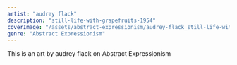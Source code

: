 ```yaml
---
artist: "audrey flack"
description: "still-life-with-grapefruits-1954"
coverImage: "/assets/abstract-expressionism/audrey-flack_still-life-with-grapefruits-1954.jpg"
genre: "Abstract Expressionism"
---
```

This is an art by audrey flack on Abstract Expressionism

